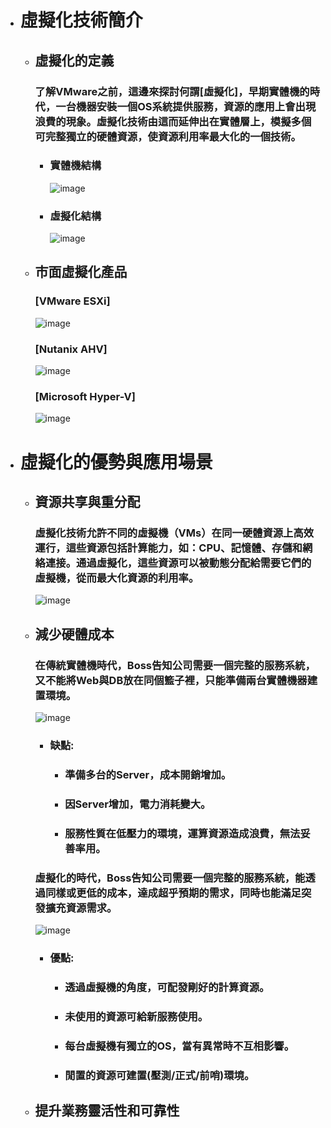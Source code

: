 - # 虛擬化技術簡介
  - ## 虛擬化的定義
    ### 了解VMware之前，這邊來探討何謂[虛擬化]，早期實體機的時代，一台機器安裝一個OS系統提供服務，資源的應用上會出現浪費的現象。虛擬化技術由這而延伸出在實體層上，模擬多個可完整獨立的硬體資源，使資源利用率最大化的一個技術。
    - ### 實體機結構
       ![image](https://github.com/Jerrychanglab/VMware-train/assets/39659664/0d8d2ee4-1572-43c8-9a93-38780cb8df5b)
    - ### 虛擬化結構
       ![image](https://github.com/Jerrychanglab/VMware-train/assets/39659664/47aee8af-ee9a-41d8-8723-4cd38e040e80)
  - ## 市面虛擬化產品
    ###  [VMware ESXi]
    ![image](https://github.com/Jerrychanglab/VMware-train/assets/39659664/da29e106-d04b-41a3-a7a1-e79a32c49b0a)

    ###  [Nutanix AHV]
    ![image](https://github.com/Jerrychanglab/VMware-train/assets/39659664/2a19d855-c6f5-47ce-ba03-ce790d408161)

    ###  [Microsoft Hyper-V]
    ![image](https://github.com/Jerrychanglab/VMware-train/assets/39659664/6e14123b-a9ba-4ee7-91e5-0fa40ed42d87)

- # 虛擬化的優勢與應用場景
  - ## 資源共享與重分配
    ### 虛擬化技術允許不同的虛擬機（VMs）在同一硬體資源上高效運行，這些資源包括計算能力，如：CPU、記憶體、存儲和網絡連接。通過虛擬化，這些資源可以被動態分配給需要它們的虛擬機，從而最大化資源的利用率。
    ![image](https://github.com/Jerrychanglab/VMware-train/assets/39659664/89a104fb-a0a9-40a3-8f3f-da5bc8b68713)

  - ## 減少硬體成本
    ### 在傳統實體機時代，Boss告知公司需要一個完整的服務系統，又不能將Web與DB放在同個籃子裡，只能準備兩台實體機器建置環境。
    ![image](https://github.com/Jerrychanglab/VMware-train/assets/39659664/f494659d-7043-4dbc-865d-313c1ef8067f)
    - ### 缺點:
      - ### 準備多台的Server，成本開銷增加。
      - ### 因Server增加，電力消耗變大。
      - ### 服務性質在低壓力的環境，運算資源造成浪費，無法妥善率用。
    ### 虛擬化的時代，Boss告知公司需要一個完整的服務系統，能透過同樣或更低的成本，達成超乎預期的需求，同時也能滿足突發擴充資源需求。
    ![image](https://github.com/Jerrychanglab/VMware-train/assets/39659664/bd4d9432-59b4-4061-94be-26ae7756123d)
    - ### 優點:
      - ### 透過虛擬機的角度，可配發剛好的計算資源。
      - ### 未使用的資源可給新服務使用。
      - ### 每台虛擬機有獨立的OS，當有異常時不互相影響。
      - ### 閒置的資源可建置(壓測/正式/前哨)環境。
    
  - ## 提升業務靈活性和可靠性
